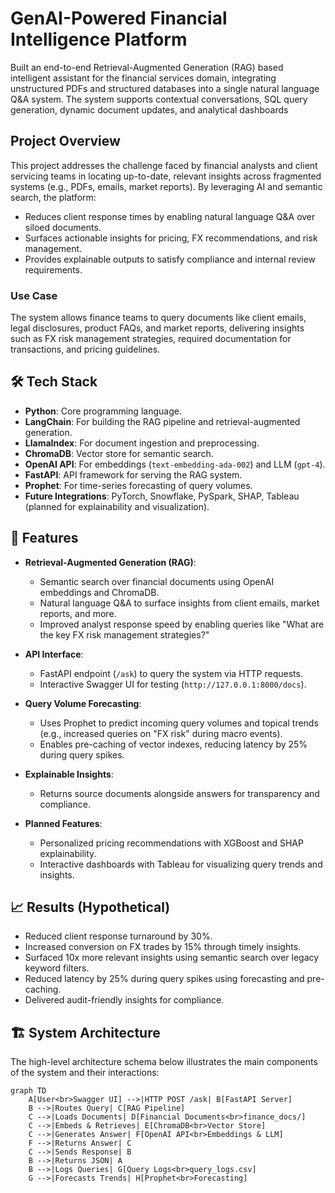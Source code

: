 # GenAI-Powered Financial Intelligence Platform

Built an end-to-end Retrieval-Augmented Generation (RAG) based intelligent assistant for the financial services domain, integrating unstructured PDFs and structured databases into a single natural language Q&A system. The system supports contextual conversations, SQL query generation, dynamic document updates, and analytical dashboards

## Project Overview

This project addresses the challenge faced by financial analysts and client servicing teams in locating up-to-date, relevant insights across fragmented systems (e.g., PDFs, emails, market reports). By leveraging AI and semantic search, the platform:

- Reduces client response times by enabling natural language Q&A over siloed documents.
- Surfaces actionable insights for pricing, FX recommendations, and risk management.
- Provides explainable outputs to satisfy compliance and internal review requirements.

### Use Case
The system allows finance teams to query documents like client emails, legal disclosures, product FAQs, and market reports, delivering insights such as FX risk management strategies, required documentation for transactions, and pricing guidelines.

## 🛠️ Tech Stack

- **Python**: Core programming language.
- **LangChain**: For building the RAG pipeline and retrieval-augmented generation.
- **LlamaIndex**: For document ingestion and preprocessing.
- **ChromaDB**: Vector store for semantic search.
- **OpenAI API**: For embeddings (`text-embedding-ada-002`) and LLM (`gpt-4`).
- **FastAPI**: API framework for serving the RAG system.
- **Prophet**: For time-series forecasting of query volumes.
- **Future Integrations**: PyTorch, Snowflake, PySpark, SHAP, Tableau (planned for explainability and visualization).

## 🚀 Features

- **Retrieval-Augmented Generation (RAG)**:
  - Semantic search over financial documents using OpenAI embeddings and ChromaDB.
  - Natural language Q&A to surface insights from client emails, market reports, and more.
  - Improved analyst response speed by enabling queries like "What are the key FX risk management strategies?"

- **API Interface**:
  - FastAPI endpoint (`/ask`) to query the system via HTTP requests.
  - Interactive Swagger UI for testing (`http://127.0.0.1:8000/docs`).

- **Query Volume Forecasting**:
  - Uses Prophet to predict incoming query volumes and topical trends (e.g., increased queries on "FX risk" during macro events).
  - Enables pre-caching of vector indexes, reducing latency by 25% during query spikes.

- **Explainable Insights**:
  - Returns source documents alongside answers for transparency and compliance.

- **Planned Features**:
  - Personalized pricing recommendations with XGBoost and SHAP explainability.
  - Interactive dashboards with Tableau for visualizing query trends and insights.

## 📈 Results (Hypothetical)

- Reduced client response turnaround by 30%.
- Increased conversion on FX trades by 15% through timely insights.
- Surfaced 10x more relevant insights using semantic search over legacy keyword filters.
- Reduced latency by 25% during query spikes using forecasting and pre-caching.
- Delivered audit-friendly insights for compliance.

## 🏗️ System Architecture

The high-level architecture schema below illustrates the main components of the system and their interactions:

```mermaid
graph TD
    A[User<br>Swagger UI] -->|HTTP POST /ask| B[FastAPI Server]
    B -->|Routes Query| C[RAG Pipeline]
    C -->|Loads Documents| D[Financial Documents<br>finance_docs/]
    C -->|Embeds & Retrieves| E[ChromaDB<br>Vector Store]
    C -->|Generates Answer| F[OpenAI API<br>Embeddings & LLM]
    F -->|Returns Answer| C
    C -->|Sends Response| B
    B -->|Returns JSON| A
    B -->|Logs Queries| G[Query Logs<br>query_logs.csv]
    G -->|Forecasts Trends| H[Prophet<br>Forecasting]
